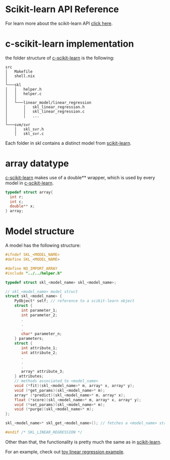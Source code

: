 # Scikit-learn API Reference

For learn more about the scikit-learn API [click here](https://scikit-learn.org/stable/modules/classes.html#).


# c-scikit-learn implementation


the folder structure of [c-scikit-learn](https://github.com/Josemarialanda/c-scikit-learn) is the following:

```
src
│   Makefile
│   shell.nix
│
└───skl
│   │   helper.h
│   │   helper.c
│   │
│   └───linear_model/linear_regression
│       │   skl_linear_regression.h
│       │   skl_linear_regression.c
│       │   ...
│
└───svm/svr
    │   skl_svr.h
    │   skl_svr.c
```

Each folder in skl contains a distinct model from [scikit-learn](https://scikit-learn.org/stable/modules/classes.html#).

# array datatype

[c-scikit-learn](https://github.com/Josemarialanda/c-scikit-learn) makes use of a double** wrapper, which is used by every model in [c-scikit-learn](https://github.com/Josemarialanda/c-scikit-learn).

```c
typedef struct array{
  int r;
  int c;
  double** x;
} array;
```

# Model structure

A model has the following structure:

```c
#ifndef SKL_<MODEL_NAME>
#define SKL_<MODEL_NAME>

#define NO_IMPORT_ARRAY
#include "../../helper.h"

typedef struct skl_<model_name> skl_<model_name>;

// skl_<model_name> model struct
struct skl_<model_name> {
	PyObject* self; // reference to a scikit-learn object
	struct {
	   int parameter_1;
	   int parameter_2;
	   .
	   .
	   .
	   char* parameter_n;
	} parameters;
	struct {
	   int attribute_1;
	   int attribute_2;
	   .
	   .
	   .
	   array* attribute_3;
	} attributes;
	// methods associated to <model_name>
 	void (*fit)(skl_<model_name>* m, array* x, array* y);
 	void (*get_params)(skl_<model_name>* m);
 	array* (*predict)(skl_<model_name>* m, array* x);
 	float (*score)(skl_<model_name>* m, array* x, array* y);
 	void (*set_params)(skl_<model_name>* m);
 	void (*purge)(skl_<model_name>* m);
};

skl_<model_name>* skl_get_<model_name>(); // fetches a <model_name> struct with default parameters

#endif /* SKL_LINEAR_REGRESSION */
```

Other than that, the functionality is pretty much the same as in [scikit-learn](https://scikit-learn.org/stable/modules/classes.html#).

For an example, check out [toy linear regression example](https://github.com/Josemarialanda/c-scikit-learn/blob/master/examples/main.c).